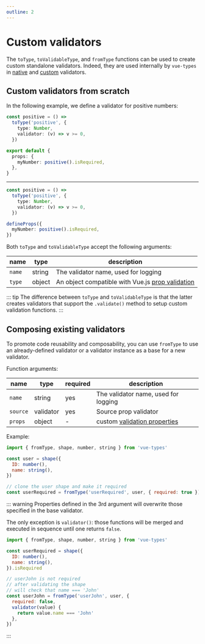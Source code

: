 ```yaml
---
outline: 2
---
```


<script setup>
import CodeExample from '../components/CodeExample.vue'
</script>

# Custom validators

The `toType`, `toValidableType`, and `fromType` functions can be used to create custom standalone validators. Indeed, they are used internally by `vue-types` in [native](/guide/validators.html#native-validators) and [custom](/guide/validators.html#custom-validators) validators.

## Custom validators from scratch

In the following example, we define a validator for positive numbers:


<CodeExample>

```ts
const positive = () =>
  toType('positive', {
    type: Number,
    validator: (v) => v >= 0,
  })

export default {
  props: {
    myNumber: positive().isRequired,
  },
}
```
---
```ts
const positive = () =>
  toType('positive', {
    type: Number,
    validator: (v) => v >= 0,
  })

defineProps({
  myNumber: positive().isRequired,
})
```
</CodeExample>

Both `toType` and `toValidableType` accept the following arguments:

| name   | type   | description                                                                                                       |
| ------ | ------ | ----------------------------------------------------------------------------------------------------------------- |
| `name` | string | The validator name, used for logging                                                                              |
| `type` | object | An object compatible with Vue.js [prop validation](https://vuejs.org/guide/components/props.html#prop-validation) |

::: tip
The difference between `toType` and `toValidableType` is that the latter creates validators that support the `.validate()` method to setup custom validation functions.
:::

## Composing existing validators

To promote code reusability and composability, you can use `fromType` to use an already-defined validator or a validator instance as a base for a new validator.

Function arguments:

| name     | type      | required | description                                     |
| -------- | --------- | -------- | ----------------------------------------------- |
| `name`   | string    | yes      | The validator name, used for logging            |
| `source` | validator | yes      | Source prop validator                           |
| `props`  | object    | -        | custom [validation properties][prop-validation] |

[prop-validation]: https://vuejs.org/guide/components/props.html#prop-validation

Example:

```js
import { fromType, shape, number, string } from 'vue-types'

const user = shape({
  ID: number(),
  name: string(),
})

// clone the user shape and make it required
const userRequired = fromType('userRequired', user, { required: true })
```

::: warning
Properties defined in the 3rd argument will overwrite those specified in the base validator.

The only exception is `validator()`: those functions will be merged and executed in sequence until one returns `false`.

```js
import { fromType, shape, number, string } from 'vue-types'

const userRequired = shape({
  ID: number(),
  name: string(),
}).isRequired

// userJohn is not required
// after validating the shape
// will check that name === 'John'
const userJohn = fromType('userJohn', user, {
  required: false,
  validator(value) {
    return value.name === 'John'
  },
})
```

:::
